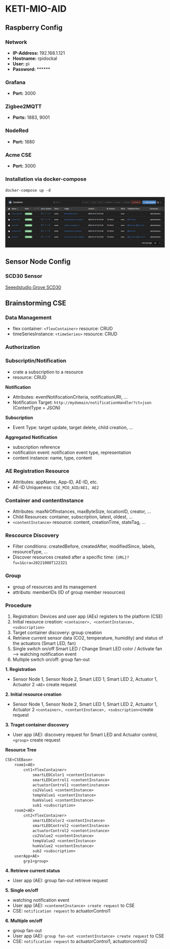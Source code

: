 # KETI-MIO-AID

## Raspberry Config
### Network
- **IP-Address:** 192.168.1.121
- **Hostname:** rpidockal
- **User:** pi
- **Password:** ******

### Grafana
- **Port:** 3000

### Zigbee2MQTT
- **Ports:** 1883, 9001

### NodeRed
- **Port:** 1880

### Acme CSE
- **Port:** 3000

### Installation via docker-compose
`docker-compose up -d`

![Running Containers](Documentation/Portainer_Containers.png)

## Sensor Node Config
### SCD30 Sensor

[Seeedstudio Grove SCD30](https://wiki.seeedstudio.com/Grove-CO2_Temperature_Humidity_Sensor-SCD30/)

## Brainstorming CSE
### Data Management
- flex container: ```<flexContainer>``` resource: CRUD
- timeSeriesInstance: ```<timeSeries>``` resource: CRUD
### Authorization

### Subscriptin/Notification
- crate a subscription to a resource
- <subscription> resource: CRUD

**Notification**
- Attributes: eventNotifocationCriteria, notificationURI, ...
- Notification Target: ```http://mydomain/notificationHandler?ct=json``` (ContentType = JSON)

**Subscription**
- Event Type: target update, target delete, child creation, ...

**Aggregated Notification**
- subscription reference
- notification event: notification event type, representation
- content instance: name, type, content

### AE Registration <AE> Resource
- Attributes: appName, App-ID, AE-ID, etc.
- AE-ID Uniqueness: ```CSE_MIO_AID/AE1, AE2```

### Container and contentInstance
- Attributes: maxNrOfInstances, maxByteSize, locationID, creator, ...
- Child Resources: container, subscription, latest, oldest, ...
- ```<contentInstance>``` resource: content, creationTime, stateTag, ...

### Rescource Discovery
- Filter conditions: createdBefore, createdAfter, modifiedSince, labels, resourceType, ...
- Discover resources created after a specific time: ```{URL}?fu=1&cra=20221008T122321```

### Group
- group of resources and its management
- attributs: memberIDs (ID of group member resources)

### Procedure
1. Registration: Devices and user app (AEs) registers to the platform (CSE)
2. Initial resource creation: ```<container>, <contentInstance>, <subscription>```
3. Target container discovery: group creation
4. Retrieve current sensor data (CO2, temperature, humidity) and status of the actuators (Smart LED, fan)
5. Single switch on/off Smart LED / Change Smart LED color / Activate fan --> watching notification event
6. Multiple switch on/off: group fan-out

**1. Registration**
- Sensor Node 1, Sensor Node 2, Smart LED 1, Smart LED 2, Actuator 1, Actuator 2 ```<AE>``` create request

**2. Initial resource creation**
- Sensor Node 1, Sensor Node 2, Smart LED 1, Smart LED 2, Actuator 1, Actuator 2 ```<container>, <contantInstance>, <subscription>```create request

**3. Traget container discovery**
- User app (AE): discovery request for Smart LED and Actuator control, ```<group>``` create request

**Resource Tree**
```
CSE<CSEBase>
    room1<AE>
        cnt1<flexContainer>
            smartLEDColor1 <contentInstance>
            smartLEDControl1 <contentInstance>
            actuatorControl1 <contentinstance>
            co2Value1 <contentInstance>
            tempValue1 <contentInstance>
            humValue1 <contentInstance>
            sub1 <subscription>
    room2<AE>
        cnt2<flexContainer>
            smartLEDColor2 <contentInstance>
            smartLEDControl2 <contentInstance>
            actuatorControl2 <contentinstance>
            co2Value2 <contentInstance>
            tempValue2 <contentInstance>
            humValue2 <contentInstance>
            sub2 <subscription>
    userApp<AE>
        grp1<group>
```

**4. Retrieve current status**
- User app (AE): group fan-out retrieve request

**5. Single on/off**
- watching notification event
- User app (AE): ```<contenetInstance> create request``` to CSE
- CSE: ```notification request``` to actuatorControl1

**6. Multiple on/off**
- group fan-out
- User app (AE): ```group fan-out <contentInstance> create request``` to CSE
- CSE: ```notification request``` to actuatorControl1, actuatorcontrol2